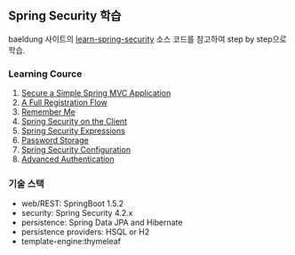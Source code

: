 ## Spring Security 학습

baeldung 사이트의 [learn-spring-security](https://github.com/eugenp/learn-spring-security) 소스 코드를 참고하여 step by step으로 학습.

### Learning Cource
1. [Secure a ﻿﻿Simple﻿﻿ Spring MVC Application](https://github.com/ggulmool/learn-spring-security/tree/step1)
2. [A Full ﻿Registration Flow](https://github.com/ggulmool/learn-spring-security/tree/step2)
3. [Remember Me](https://github.com/ggulmool/learn-spring-security/tree/step3)
4. [Spring﻿﻿﻿ ﻿﻿﻿Security﻿﻿﻿ ﻿﻿on﻿﻿ ﻿the ﻿﻿Client](https://github.com/ggulmool/learn-spring-security/tree/step4)
5. [Spring Security Expressions](https://github.com/ggulmool/learn-spring-security/tree/step5)
6. [Password Storage](https://github.com/ggulmool/learn-spring-security/tree/step6)
7. [Spring Security Configuration](https://github.com/ggulmool/learn-spring-security/tree/step7)
8. [Advanced Authentication](https://github.com/ggulmool/learn-spring-security/tree/step8)

### 기술 스택
- web/REST: SpringBoot 1.5.2
- security: Spring Security 4.2.x
- persistence: Spring Data JPA and Hibernate
- persistence providers: HSQL or H2
- template-engine:thymeleaf
